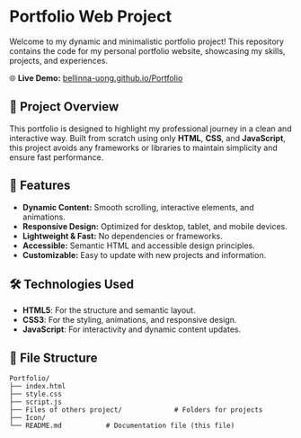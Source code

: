 # Portfolio Web Project

Welcome to my dynamic and minimalistic portfolio project! This repository contains the code for my personal portfolio website, showcasing my skills, projects, and experiences.

🌐 **Live Demo:** [bellinna-uong.github.io/Portfolio](https://bellinna-uong.github.io/Portfolio/)

## 🎯 Project Overview

This portfolio is designed to highlight my professional journey in a clean and interactive way. Built from scratch using only **HTML**, **CSS**, and **JavaScript**, this project avoids any frameworks or libraries to maintain simplicity and ensure fast performance.

## 🚀 Features

- **Dynamic Content:** Smooth scrolling, interactive elements, and animations.
- **Responsive Design:** Optimized for desktop, tablet, and mobile devices.
- **Lightweight & Fast:** No dependencies or frameworks.
- **Accessible:** Semantic HTML and accessible design principles.
- **Customizable:** Easy to update with new projects and information.

## 🛠️ Technologies Used

- **HTML5**: For the structure and semantic layout.
- **CSS3**: For the styling, animations, and responsive design.
- **JavaScript**: For interactivity and dynamic content updates.

## 📁 File Structure

```plaintext
Portfolio/
├── index.html          
├── style.css
├── script.js
├── Files of others project/             # Folders for projects
├── Icon/  
└── README.md           # Documentation file (this file)
